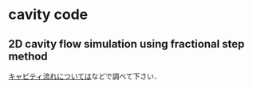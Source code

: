 # cavity code
## 2D cavity flow simulation using fractional step method 

[キャビティ流れについては](https://takun-physics.net/10217/)などで調べて下さい． 

